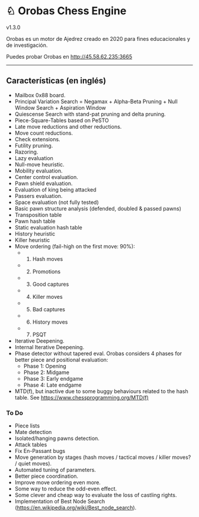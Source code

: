 # ♘ Orobas Chess Engine
v1.3.0

Orobas es un motor de Ajedrez creado en 2020 para fines educacionales y de investigación.

Puedes probar Orobas en http://45.58.62.235:3665

--------------
## Características (en inglés)
* Mailbox 0x88 board.
* Principal Variation Search = Negamax + Alpha-Beta Pruning + Null Window Search + Aspiration Window
* Quiescense Search with stand-pat pruning and delta pruning.
* Piece-Square-Tables based on PeSTO
* Late move reductions and other reductions.
* Move count reductions.
* Check extensions.
* Futility pruning.
* Razoring.
* Lazy evaluation
* Null-move heuristic.
* Mobility evaluation.
* Center control evaluation.
* Pawn shield evaluation.
* Evaluation of king being attacked
* Passers evaluation.
* Space evaluation (not fully tested)
* Basic pawn structure analysis (defended, doubled & passed pawns)
* Transposition table
* Pawn hash table
* Static evaluation hash table
* History heuristic
* Killer heuristic
* Move ordering (fail-high on the first move: 90%):
  * 1) Hash moves
  * 2) Promotions
  * 3) Good captures
  * 4) Killer moves
  * 5) Bad captures
  * 6) History moves
  * 7) PSQT
* Iterative Deepening.
* Internal Iterative Deepening.
* Phase detector without tapered eval. Orobas considers 4 phases for better piece and positional evaluation:
  * Phase 1: Opening
  * Phase 2: Midgame
  * Phase 3: Early endgame
  * Phase 4: Late endgame
* MTD(f), but inactive due to some buggy behaviours related to the hash table. See https://www.chessprogramming.org/MTD(f)

### To Do
* Piece lists
* Mate detection
* Isolated/hanging pawns detection.
* Attack tables
* Fix En-Passant bugs
* Move generation by stages (hash moves / tactical moves / killer moves? / quiet moves).
* Automated tuning of parameters.
* Better piece coordination.
* Improve move ordering even more.
* Some way to reduce the odd-even effect.
* Some clever and cheap way to evaluate the loss of castling rights.
* Implementation of Best Node Search (https://en.wikipedia.org/wiki/Best_node_search).
